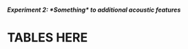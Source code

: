 <h5 class="project-name">Experiment 2: *Something* to additional acoustic features</h5>

# TABLES HERE
